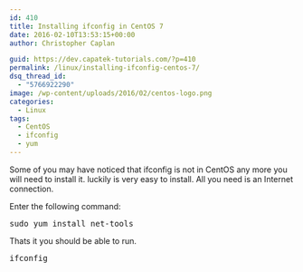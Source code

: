 ```yaml
---
id: 410
title: Installing ifconfig in CentOS 7
date: 2016-02-10T13:53:15+00:00
author: Christopher Caplan

guid: https://dev.capatek-tutorials.com/?p=410
permalink: /linux/installing-ifconfig-centos-7/
dsq_thread_id:
  - "5766922290"
image: /wp-content/uploads/2016/02/centos-logo.png
categories:
  - Linux
tags:
  - CentOS
  - ifconfig
  - yum
---
```

Some of you may have noticed that ifconfig is not in CentOS any more you will need to install it. luckily is very easy to install. All you need is an Internet connection.

Enter the following command:

<pre class="lang:sh decode:true " >sudo yum install net-tools</pre> 

Thats it you should be able to run.

<pre class="lang:sh decode:true " >ifconfig</pre> 

